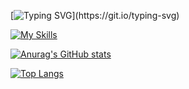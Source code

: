 [![Typing SVG](https://readme-typing-svg.demolab.com?font=Consolas&weight=700&size=30&pause=1000&color=41FFE4&repeat=false&random=true&width=435&lines=Welcome+to+my+Github!)](https://git.io/typing-svg)

[![My Skills](https://skillicons.dev/icons?i=js,html,css,git,github,java,idea,md,php,phpstorm,py,pycharm,ubuntu,windows)](https://skillicons.dev)

[![Anurag's GitHub stats](https://github-readme-stats.vercel.app/api?username=gregtaoo)](https://github.com/anuraghazra/github-readme-stats)

[![Top Langs](https://github-readme-stats.vercel.app/api/top-langs/?username=gregtaoo&hide=stylus,pug&include_all_commits=true)](https://github.com/anuraghazra/github-readme-stats)
